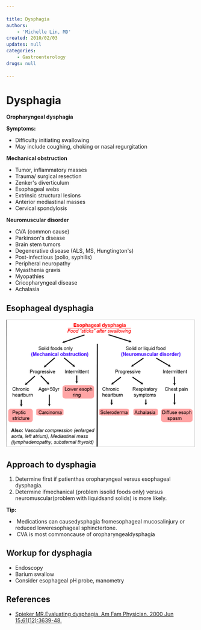 ```yaml
---

title: Dysphagia
authors:
    - 'Michelle Lin, MD'
created: 2010/02/03
updates: null
categories:
    - Gastroenterology
drugs: null

---
```




# Dysphagia

**Oropharyngeal dysphagia**

**Symptoms:**

-   Difficulty initiating swallowing
-   May include coughing, choking or nasal regurgitation

**Mechanical obstruction**

-   Tumor, inflammatory masses
-   Trauma/ surgical resection
-   Zenker's diverticulum
-   Esophageal webs
-   Extrinsic structural lesions
-   Anterior mediastinal masses
-   Cervical spondylosis

**Neuromuscular disorder**

-   CVA (common cause)
-   Parkinson's disease
-   Brain stem tumors 
-   Degenerative disease (ALS, MS, Hungtington's)
-   Post-infectious (polio, syphilis) 
-   Peripheral neuropathy
-   Myasthenia gravis
-   Myopathies
-   Cricopharyngeal disease 
-   Achalasia

## Esophageal dysphagia

![](image-1.png)

## Approach to dysphagia

1.  Determine first if patienthas oropharyngeal versus esophageal dysphagia. 
2.  Determine ifmechanical (problem issolid foods only) versus neuromuscular(problem with liquidsand solids) is more likely.

**Tip:**

-    Medications can causedysphagia fromesophageal mucosalinjury or reduced loweresophageal sphinctertone.
-    CVA is most commoncause of oropharyngealdysphagia

## Workup for dysphagia

-   Endoscopy
-   Barium swallow
-   Consider esophageal pH probe, manometry 

## References

-   [Spieker MR.Evaluating dysphagia. Am Fam Physician. 2000 Jun 15;61(12):3639-48.](https://www.ncbi.nlm.nih.gov/pubmed/?term=10892635)
